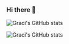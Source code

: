 ### Hi there 👋

<!--
**GracielaLopezRosson/GracielaLopezRosson** is a ✨ _special_ ✨ repository because its `README.md` (this file) appears on your GitHub profile.

Here are some ideas to get you started:

- 🔭 I’m currently working on ...
- 🌱 I’m currently learning ...
- 👯 I’m looking to collaborate on ...
- 🤔 I’m looking for help with ...
- 💬 Ask me about ...
- 📫 How to reach me: ...
- 😄 Pronouns: ...
- ⚡ Fun fact: ...
-->


![Graci's GitHub stats](https://github-readme-stats.vercel.app/api/top-langs/?username=GracielaLopezRosson&&layout=compact&show_icons=true&theme=radical)

![Graci's GitHub stats](https://github-readme-stats.vercel.app/api/?username=GracielaLopezRosson&show_icons=true&theme=radical)




